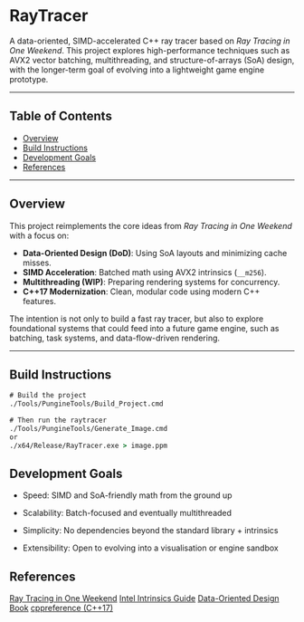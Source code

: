 # RayTracer

A data-oriented, SIMD-accelerated C++ ray tracer based on *Ray Tracing in One Weekend*. This project explores high-performance techniques such as AVX2 vector batching, multithreading, and structure-of-arrays (SoA) design, with the longer-term goal of evolving into a lightweight game engine prototype.

---

## Table of Contents

- [Overview](#overview)
- [Build Instructions](#build-instructions)
- [Development Goals](#development-goals)
- [References](#references)
---

## Overview

This project reimplements the core ideas from *Ray Tracing in One Weekend* with a focus on:

- **Data-Oriented Design (DoD)**: Using SoA layouts and minimizing cache misses.
- **SIMD Acceleration**: Batched math using AVX2 intrinsics (`__m256`).
- **Multithreading (WIP)**: Preparing rendering systems for concurrency.
- **C++17 Modernization**: Clean, modular code using modern C++ features.

The intention is not only to build a fast ray tracer, but also to explore foundational systems that could feed into a future game engine, such as batching, task systems, and data-flow-driven rendering.

---

## Build Instructions
```bat
# Build the project
./Tools/PungineTools/Build_Project.cmd

# Then run the raytracer
./Tools/PungineTools/Generate_Image.cmd
or
./x64/Release/RayTracer.exe > image.ppm
```
## Development Goals
- Speed: SIMD and SoA-friendly math from the ground up

- Scalability: Batch-focused and eventually multithreaded

- Simplicity: No dependencies beyond the standard library + intrinsics

- Extensibility: Open to evolving into a visualisation or engine sandbox

## References
[Ray Tracing in One Weekend](https://raytracing.github.io/books/RayTracingInOneWeekend.html#overview)
[Intel Intrinsics Guide](https://www.intel.com/content/www/us/en/docs/intrinsics-guide/index.html)
[Data-Oriented Design Book](https://www.dataorienteddesign.com/dodmain/)
[cppreference (C++17)](https://en.cppreference.com/w/cpp/17.html)

